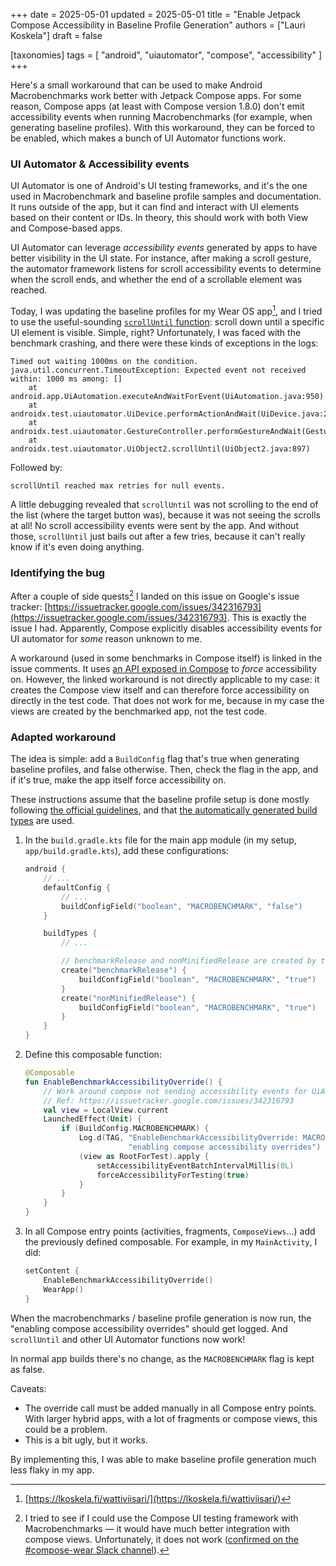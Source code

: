 +++
date = 2025-05-01
updated = 2025-05-01
title = "Enable Jetpack Compose Accessibility in Baseline Profile Generation"
authors = ["Lauri Koskela"]
draft = false

[taxonomies]
tags = [ "android", "uiautomator", "compose", "accessibility" ]
+++

Here's a small workaround that can be used to make Android Macrobenchmarks work better with Jetpack Compose apps. For some reason, Compose apps (at least with Compose version 1.8.0) don't emit accessibility events when running Macrobenchmarks (for example, when generating baseline profiles). With this workaround, they can be forced to be enabled, which makes a bunch of UI Automator functions work.

<!-- more -->

### UI Automator & Accessibility events

UI Automator is one of Android's UI testing frameworks, and it's the one used in Macrobenchmark and baseline profile samples and documentation. It runs outside of the app, but it can find and interact with UI elements based on their content or IDs. In theory, this should work with both View and Compose-based apps.

UI Automator can leverage _accessibility events_ generated by apps to have better visibility in the UI state. For instance, after making a scroll gesture, the automator framework listens for scroll accessibility events to determine when the scroll ends, and whether the end of a scrollable element was reached.

Today, I was updating the baseline profiles for my Wear OS app[^wattiviisari], and I tried to use the useful-sounding [`scrollUntil` function](https://developer.android.com/reference/androidx/test/uiautomator/UiObject2#scrollUntil(androidx.test.uiautomator.Direction,androidx.test.uiautomator.Condition%3C?%20super%20androidx.test.uiautomator.UiObject2,U%3E)): scroll down until a specific UI element is visible. Simple, right? Unfortunately, I was faced with the benchmark crashing, and there were these kinds of exceptions in the logs:

```
Timed out waiting 1000ms on the condition.
java.util.concurrent.TimeoutException: Expected event not received within: 1000 ms among: []
    at android.app.UiAutomation.executeAndWaitForEvent(UiAutomation.java:950)
    at androidx.test.uiautomator.UiDevice.performActionAndWait(UiDevice.java:220)
    at androidx.test.uiautomator.GestureController.performGestureAndWait(GestureController.java:98)
    at androidx.test.uiautomator.UiObject2.scrollUntil(UiObject2.java:897)
```

Followed by:
```
scrollUntil reached max retries for null events.
```

A little debugging revealed that `scrollUntil` was not scrolling to the end of the list (where the target button was), because it was not seeing the scrolls at all! No scroll accessibility events were sent by the app. And without those, `scrollUntil` just bails out after a few tries, because it can't really know if it's even doing anything.

### Identifying the bug

After a couple of side quests[^sidequest] I landed on this issue on Google's issue tracker: [https://issuetracker.google.com/issues/342316793](https://issuetracker.google.com/issues/342316793). This is exactly the issue I had. Apparently, Compose explicitly disables accessibility events for UI automator for _some_ reason unknown to me.

A workaround (used in some benchmarks in Compose itself) is linked in the issue comments. It uses [an API exposed in Compose](https://developer.android.com/reference/kotlin/androidx/compose/ui/node/RootForTest#forceAccessibilityForTesting(kotlin.Boolean)) to _force_ accessibility on. However, the linked workaround is not directly applicable to my case: it creates the Compose view itself and can therefore force accessibility on directly in the test code. That does not work for me, because in my case the views are created by the benchmarked app, not the test code.

### Adapted workaround

The idea is simple: add a `BuildConfig` flag that's true when generating baseline profiles, and false otherwise. Then, check the flag in the app, and if it's true, make the app itself force accessibility on.

These instructions assume that the baseline profile setup is done mostly following [the official guidelines](https://developer.android.com/topic/performance/baselineprofiles/create-baselineprofile), and that [the automatically generated build types](https://developer.android.com/topic/performance/baselineprofiles/configure-baselineprofiles#variant-specific-dependencies) are used.

1. In the `build.gradle.kts` file for the main app module (in my setup, `app/build.gradle.kts`), add these configurations:
    ```kotlin
    android {
        // ...        
        defaultConfig {
            // ...
            buildConfigField("boolean", "MACROBENCHMARK", "false")
        }

        buildTypes {
            // ...

            // benchmarkRelease and nonMinifiedRelease are created by the Baseline Profile Gradle plugin
            create("benchmarkRelease") {
                buildConfigField("boolean", "MACROBENCHMARK", "true")
            }
            create("nonMinifiedRelease") {
                buildConfigField("boolean", "MACROBENCHMARK", "true") 
            }
        }
    }
    ```

2. Define this composable function:
    ```kotlin
    @Composable
    fun EnableBenchmarkAccessibilityOverride() {
        // Work around compose not sending accessibility events for UiAutomator
        // Ref: https://issuetracker.google.com/issues/342316793
        val view = LocalView.current
        LaunchedEffect(Unit) {
            if (BuildConfig.MACROBENCHMARK) {
                Log.d(TAG, "EnableBenchmarkAccessibilityOverride: MACROBENCHMARK flag set; " +
                           "enabling compose accessibility overrides")
                (view as RootForTest).apply {
                    setAccessibilityEventBatchIntervalMillis(0L)
                    forceAccessibilityForTesting(true)
                }
            }
        }
    }
    ```

3. In all Compose entry points (activities, fragments, `ComposeViews`...) add the previously defined composable. For example, in my `MainActivity`, I did:
    ```kotlin
    setContent {
        EnableBenchmarkAccessibilityOverride()
        WearApp()
    }
    ```

When the macrobenchmarks / baseline profile generation is now run, the "enabling compose accessibility overrides" should get logged. And `scrollUntil` and other UI Automator functions now work!

In normal app builds there's no change, as the `MACROBENCHMARK` flag is kept as false.

Caveats:
- The override call must be added manually in all Compose entry points. With larger hybrid apps, with a lot of fragments or compose views, this could be a problem.
- This is a bit ugly, but it works.


By implementing this, I was able to make baseline profile generation much less flaky in my app.

[^wattiviisari]: [https://lkoskela.fi/wattiviisari/](https://lkoskela.fi/wattiviisari/)

[^sidequest]: I tried to see if I could use the Compose UI testing framework with Macrobenchmarks — it would have much better integration with compose views. Unfortunately, it does not work ([confirmed on the #compose-wear Slack channel](https://slack-chats.kotlinlang.org/t/27615420/is-it-possible-to-use-composetestrule-for-ui-automation-when#d8ed7b41-a168-4cbb-9711-264ef8256971)).

